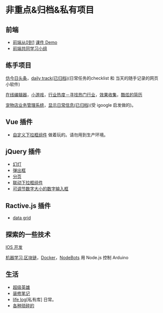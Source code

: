 # 非重点&归档&私有项目
## 前端
* [前端从0到1](https://github.com/iamjoel/front-end-course) [课件 Demo](https://github.com/zhifeclub/front-end-learn)
* [前端共同学习小组](https://github.com/iamjoel/front-end-community)

## 练手项目
[仿今日头条](https://github.com/iamjoel/toutiao)，[daily track(已归档)](https://github.com/iamjoel/daily-track)(日常任务的checklist 和 当天的随手记录的网页小软件)

[在线编辑器](https://github.com/iamjoel/web-ide)，[小游戏](https://github.com/iamjoel/minigame)，[行业热度－寻找热门行业](https://github.com/iamjoel/patsnap-hacking)，[效果收集](https://github.com/iamjoel/effect-collection)，[酷炫的简历](https://github.com/iamjoel/awesome-profile)

[宠物店业务管理系统](https://github.com/iamjoel/pet-shop-manage)，[显示日常信息(已归档)](https://github.com/iamjoel/grab-info-web)(受 igoogle 启发做的)。

## Vue 插件
* [自定义下拉框组件](https://github.com/iamjoel/custom-select) 做着玩的。请勿用到生产环境。

## jQuery 插件
* [幻灯](https://github.com/iamjoel/simple-slide)
* [弹出框](https://github.com/iamjoel/popup)
* [分页](https://github.com/iamjoel/paging)
* [联动下拉框组件](https://github.com/iamjoel/jquery-linkage-select)
* [可调节数字大小的数字输入框](https://github.com/iamjoel/number-controller)

## Ractive.js 插件
* [data grid](https://github.com/iamjoel/ractivegrid)

## 探索的一些技术
[IOS 开发](https://github.com/iamjoel/ios-note)

[机器学习](https://github.com/iamjoel/machine-learning-note),[区块链](https://github.com/iamjoel/blockchain-note)，[Docker](https://github.com/iamjoel/docker-note)，[NodeBots](https://github.com/iamjoel/nodebots-note) 用 Node.js 控制 Arduino 
## 生活
* [超级英雄](https://github.com/iamjoel/superheros)
* [装修笔记](https://github.com/iamjoel/decorating-note)
* [life log](https://github.com/iamjoel/life-log)[私有库] 日常。
* [各种琐碎的](https://github.com/iamjoel/notes)
